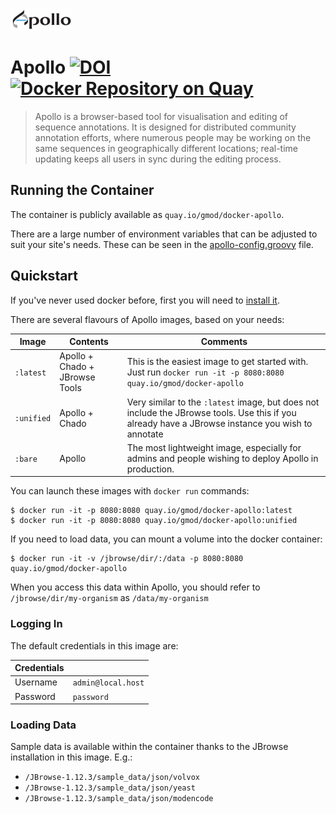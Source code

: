 ![Apollo Logo](img/ApolloLogo_100x36.png)

# Apollo [![DOI](https://zenodo.org/badge/DOI/10.5281/zenodo.268535.svg)](https://doi.org/10.5281/zenodo.268535) [![Docker Repository on Quay](https://quay.io/repository/gmod/docker-apollo/status "Docker Repository on Quay")](https://quay.io/repository/gmod/docker-apollo)

> Apollo is a browser-based tool for visualisation and editing of sequence
> annotations. It is designed for distributed community annotation efforts,
> where numerous people may be working on the same sequences in geographically
> different locations; real-time updating keeps all users in sync during the
> editing process.

## Running the Container

The container is publicly available as `quay.io/gmod/docker-apollo`.

There are a large number of environment variables that can be adjusted to suit your site's needs.
These can be seen in the [apollo-config.groovy](https://github.com/GMOD/docker-apollo/blob/bare/apollo-config.groovy)
file.

## Quickstart

If you've never used docker before, first you will need to [install it](https://docs.docker.com/engine/installation/).

There are several flavours of Apollo images, based on your needs:

Image      | Contents                       | Comments
---------- | ------------------------------ | -------------
`:latest`  | Apollo + Chado + JBrowse Tools | This is the easiest image to get started with. Just run `docker run -it -p 8080:8080 quay.io/gmod/docker-apollo`
`:unified` | Apollo + Chado                 | Very similar to the `:latest` image, but does not include the JBrowse tools. Use this if you already have a JBrowse instance you wish to annotate
`:bare`    | Apollo                         | The most lightweight image, especially for admins and people wishing to deploy Apollo in production.

You can launch these images with `docker run` commands:

```console
$ docker run -it -p 8080:8080 quay.io/gmod/docker-apollo:latest
$ docker run -it -p 8080:8080 quay.io/gmod/docker-apollo:unified
```

If you need to load data, you can mount a volume into the docker container:

```console
$ docker run -it -v /jbrowse/dir/:/data -p 8080:8080 quay.io/gmod/docker-apollo
```

When you access this data within Apollo, you should refer to `/jbrowse/dir/my-organism` as `/data/my-organism`

### Logging In

The default credentials in this image are:

| Credentials |                    |
| ---         | ------------------ |
| Username    | `admin@local.host` |
| Password    | `password`         |


### Loading Data

Sample data is available within the container thanks to the JBrowse installation in this image. E.g.:

- `/JBrowse-1.12.3/sample_data/json/volvox`
- `/JBrowse-1.12.3/sample_data/json/yeast`
- `/JBrowse-1.12.3/sample_data/json/modencode`
